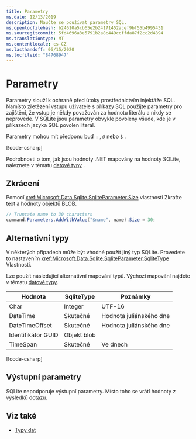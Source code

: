 ```yaml
---
title: Parametry
ms.date: 12/13/2019
description: Naučte se používat parametry SQL.
ms.openlocfilehash: b24610a5cb65e2b24171452acef9bf55b4995431
ms.sourcegitcommit: 5fd4696a3e5791b2a8c449ccffda87f2cc2d4894
ms.translationtype: MT
ms.contentlocale: cs-CZ
ms.lasthandoff: 06/15/2020
ms.locfileid: "84768947"
---
```

# <a name="parameters"></a>Parametry

Parametry slouží k ochraně před útoky prostřednictvím injektáže SQL. Namísto zřetězení vstupu uživatele s příkazy SQL použijte parametry pro zajištění, že vstup je někdy považován za hodnotu literálu a nikdy se neprovede. V SQLite jsou parametry obvykle povoleny všude, kde je v příkazech jazyka SQL povolen literál.

Parametry mohou mít předponu buď `:` , `@` nebo `$` .

[!code-csharp[](../../../../samples/snippets/standard/data/sqlite/HelloWorldSample/Program.cs?name=snippet_Parameter)]

Podrobnosti o tom, jak jsou hodnoty .NET mapovány na hodnoty SQLite, naleznete v tématu [datové typy](types.md) .

## <a name="truncation"></a>Zkrácení

Pomocí <xref:Microsoft.Data.Sqlite.SqliteParameter.Size> vlastnosti Zkraťte text a hodnoty objektů BLOB.

```csharp
// Truncate name to 30 characters
command.Parameters.AddWithValue("$name", name).Size = 30;
```

## <a name="alternative-types"></a>Alternativní typy

V některých případech může být vhodné použít jiný typ SQLite. Provedete to nastavením <xref:Microsoft.Data.Sqlite.SqliteParameter.SqliteType> Vlastnosti.

Lze použít následující alternativní mapování typů. Výchozí mapování najdete v tématu [datové typy](types.md).

| Hodnota          | SqliteType | Poznámky          |
| -------------- | ---------- | ---------------- |
| Char           | Integer    | UTF-16           |
| DateTime       | Skutečné       | Hodnota juliánského dne |
| DateTimeOffset | Skutečné       | Hodnota juliánského dne |
| Identifikátor GUID           | Objekt blob       |                  |
| TimeSpan       | Skutečné       | Ve dnech          |

[!code-csharp[](../../../../samples/snippets/standard/data/sqlite/DateAndTimeSample/Program.cs?name=snippet_SqliteType)]

## <a name="output-parameters"></a>Výstupní parametry

SQLite nepodporuje výstupní parametry. Místo toho se vrátí hodnoty z výsledků dotazu.

## <a name="see-also"></a>Viz také

* [Typy dat](types.md)
